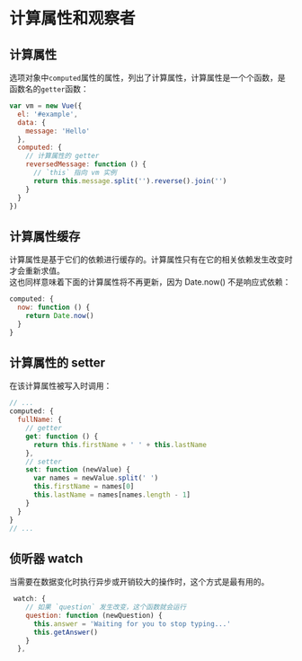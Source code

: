# 计算属性和观察者

## 计算属性
选项对象中`computed`属性的属性，列出了计算属性，计算属性是一个个函数，是函数名的`getter`函数：
```js
var vm = new Vue({
  el: '#example',
  data: {
    message: 'Hello'
  },
  computed: {
    // 计算属性的 getter
    reversedMessage: function () {
      // `this` 指向 vm 实例
      return this.message.split('').reverse().join('')
    }
  }
})
```

## 计算属性缓存
计算属性是基于它们的依赖进行缓存的。计算属性只有在它的相关依赖发生改变时才会重新求值。  
这也同样意味着下面的计算属性将不再更新，因为 Date.now() 不是响应式依赖：
```js
computed: {
  now: function () {
    return Date.now()
  }
}
```

## 计算属性的 setter
在该计算属性被写入时调用：
```js
// ...
computed: {
  fullName: {
    // getter
    get: function () {
      return this.firstName + ' ' + this.lastName
    },
    // setter
    set: function (newValue) {
      var names = newValue.split(' ')
      this.firstName = names[0]
      this.lastName = names[names.length - 1]
    }
  }
}
// ...
```

## 侦听器 watch
当需要在数据变化时执行异步或开销较大的操作时，这个方式是最有用的。
```js
 watch: {
    // 如果 `question` 发生改变，这个函数就会运行
    question: function (newQuestion) {
      this.answer = 'Waiting for you to stop typing...'
      this.getAnswer()
    }
  },
```